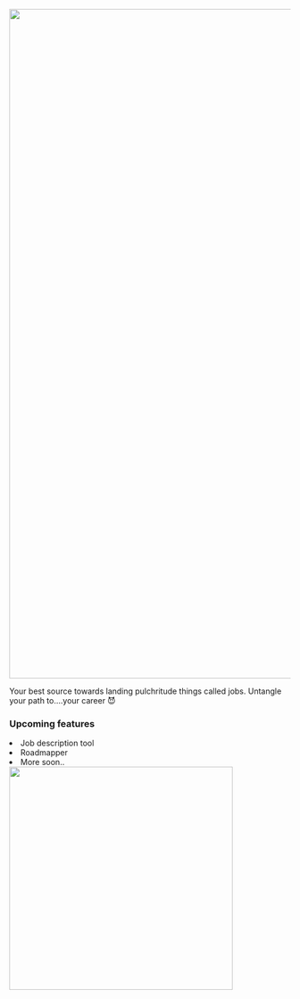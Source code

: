 <!-- <link href="https://fonts.googleapis.com/css2?family=Handjet:wght@100..900&family=SUSE:wght@600&display=swap" rel="stylesheet">-->
<!-- <link rel="preconnect" href="https://fonts.googleapis.com"> -->
<!-- <link rel="preconnect" href="https://fonts.gstatic.com" crossorigin> --> 

<p align="center">
  <img src="https://capsule-render.vercel.app/api?text=YarnApp!🧶&animation=fadeIn&type=waving&color=gradient&height=100" width=1200/>
</p>
 
Your best source towards landing pulchritude things called jobs. Untangle your path to....your career 😈

<h3>Upcoming features</h3>
<li>Job description tool</li>
<li>Roadmapper</li>
<li>More soon..</li>

<div>
 <img src="https://i.pinimg.com/originals/4f/d3/0e/4fd30efd8301e3551a3a63da0d9c4d88.gif"  width= 400 frameborder="0" scrolling="no" ></img>
</div>
